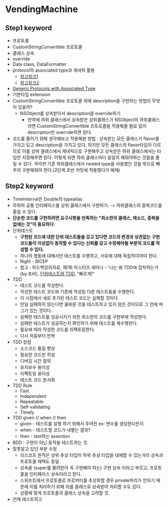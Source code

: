 # VendingMachine 

## Step1 keyword
- 프로토콜
- CustomStringConvertible 프로토콜
- 클래스 상속
- override
- Date class, DataFormatter
- protocol의 associated type과 제네릭 활용
	- [참고링크1](http://minsone.github.io/programming/swift4-grouping-with-protocol-extension)
	- [참고링크2](https://outofbedlam.github.io/swift/2016/04/01/TypeVariable/)
- [Generic Protocols with Associated Type](https://blog.bobthedeveloper.io/generic-protocols-with-associated-type-7e2b6e079ee2)
- 기본타입 extension
- CustomStringConvertible 프로토콜 외에 description을 구현하는 방법이 무엇이 있을까?
	- NSObject를 상속받아서 description을 override하기
		- 만약에 하위 클래스에서 상속받은 상위클래스가 NSObject의 하위클래스라면 CustomStringConvertible 프토로콜을 적용해줄 필요 없이 description만 override하면 된다.
- 코드를 줄이기 위해 생각해보고 적용해본 방법 : 상속받는 모든 클래스가 flavor를 가지고 있고 description을 가지고 있다. 하지만 모든 클래스의 flavor타입이 다르므로 이를 상위 클래스에서 제네릭으로 구현해주고 상속받은 하위 클래스에서는 타입만 지정해주면 된다. 이렇게 되면 하위 클래스마다 일일히 해줘야하는 것들을 줄일 수 있다. *하지만* 기존 하위클래스에서 nested type을 사용했던 것을 밖으로 빼주어 구분해줘야 한다.(2단계 초반 커밋에 적용했다가 해제)

## Step2 keyword
- TimeInterval은 Double의 typealias
- 하위의 공통 인터페이스를 상위 클래스에서 구현하기. -> 하위클래스의 중복코드를 줄일 수 있다.
- __단순한 코드를 구현하려면 요구사항을 만족하는 "최소한의 클래스, 메소드, 중복을 없애는 것"이 중요하다.__
- 단위테스트
	- **구현된 코드에 대한 단위 테스트들을 갖고 있다면 코드의 변경과 상관없는 구현코드들이 이상없이 동작할 수 있다는 신뢰를 갖고 수정해야될 부분의 코드를 작성할 수 있다.**
	- 하나의 행동에 대해서만 테스트를 수행하고, 서로에 대해 독립적이어야 한다.
	- Right - BICEP
	- 참고 : 피드백강의자료, 제1회 마스터즈 세미나 - '나는 왜 TDD에 집착하는가(by.포비), [단위테스트와 TDD](https://medium.com/@sryu99/%EB%8B%A8%EC%9C%84-%ED%85%8C%EC%8A%A4%ED%8A%B8-tdd-bdd%EC%9D%98-%EC%B0%A8%EC%9D%B4%EC%A0%90-3d25fab5ccb2), "빠르게!"
- TDD
	- 테스트 코드를 작성한다.
	- 작성한 테스트 코드와 기존에 작성된 다른 테스트들을 수행한다.
	- 이 시점에서 새로 추가된 테스트 코드는 실패할 것이다.
	- 만일 실패하지 않는다면 올바른 것을 테스트하고 있지 않은 것이므로 그 안에 버그가 있는 것이다.
	- 실패한 테스트를 성공시키기 위한 최소한의 코드를 구현부에 작성한다.
	- 실패한 테스트가 성공하는지 확인하기 위해 테스트를 재수행한다.
	- 필요에 따라 작성한 코드를 리펙토링한다.
	- 다시 처음부터 반복
- TDD 장점
	- 소스코드 품질 향상
	- 필요한 코드만 작성
	- 디버깅 시간 절약
	- 유지보수 용이성
	- 리팩토링 용이성
	- 테스트 코드 문서화
- TDD Rule
	- Fast
	- Independent
	- Repeatable
	- Self-validating
	- Timely
- TDD given // when // then
	- given - 테스트를 실행 하기 위해서 주어진 ex: 변수를 생성한다든지
	- when - 테스트할 코드가 내뱉는 결과?
	- then - test하는 assertion
- BDD : 구현이 아닌 동작을 테스트하는 것.
- 잘못알고 있던 부분 수정
	- 리스코프 원칙은 상위 추상 타입이 하위 추상 타입을 대체할 수 있는거라 상속과 프로토콜 채택도 동일.
	- 상속을 (super를 물려받아 꼭 구현해야 하는) 구현 상속 이라고 부르고, 프로토콜을 인터페이스 상속이라고 한다.
	- 스위프트에서 프로토콜로 프로퍼티를 추상화할 경우 private처리가 안되기 때문에 이를 처리하기 위해 이를 클래스로 상속받아 처리할 수도 있다.
	- 상황에 맞게 프로토콜과 클래스 상속을 고려할 것.
- 언제 테스트하고 